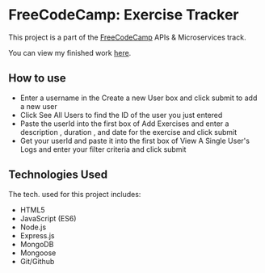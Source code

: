 # FreeCodeCamp: Exercise Tracker

  This project is a part of the [FreeCodeCamp](https://www.freecodecamp.com) APIs & Microservices track.

  You can view my finished work [here](https://erratic-limit.glitch.me/).

## How to use

 - Enter a username  in the Create a new User  box and click submit to add a new user
 - Click See All Users to find the ID of the user you just entered
 - Paste the userId  into the first box of Add Exercises and enter a description , duration , and date  for the exercise and click submit
 - Get your userId  and paste it into the first box of View A Single User's Logs and enter your filter criteria and click submit
## Technologies Used

  The tech. used for this project includes:

  - HTML5
  - JavaScript (ES6)
  - Node.js
  - Express.js
  - MongoDB
  - Mongoose
  - Git/Github
  
